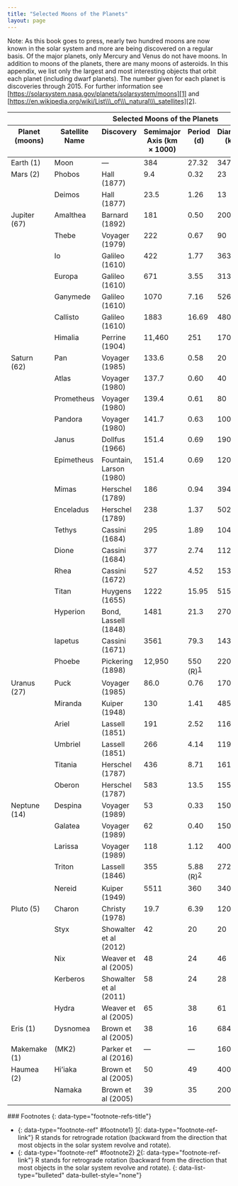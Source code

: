 ```yaml
---
title: "Selected Moons of the Planets"
layout: page
---
```



Note: As this book goes to press, nearly two hundred moons are now known in the solar system and more are being discovered on a regular basis. Of the major planets, only Mercury and Venus do not have moons. In addition to moons of the planets, there are many moons of asteroids. In this appendix, we list only the largest and most interesting objects that orbit each planet (including dwarf planets). The number given for each planet is discoveries through 2015. For further information see [https://solarsystem.nasa.gov/planets/solarsystem/moons][1] and [https://en.wikipedia.org/wiki/List\\\_of\\\_natural\\\_satellites][2].

<table class="span-all" summary="A table titled &#x201C;Selected Moons of the Planets&#x201D; with seven columns and forty-five rows. The first row is a header row and labels each column &#x201C;Planet (moons)&#x201D;, &#x201C;Satellite Name&#x201D;, &#x201C;Discovery&#x201D;, &#x201C;Semimajor Axis (km times 1000)&#x201D;, &#x201C;Period (d)&#x201D;, &#x201C;Diameter (km)&#x201D;, &#x201C;Mass (10 to the 20 kg)&#x201D;, and &#x201C;Density (g / cm cubed)&#x201D;. The first row is labeled &#x201C;Earth (1)&#x201D;, &#x201C;Moon&#x201D;, &#x201C;blank&#x201D;, &#x201C;384,&#x201D; &#x201C;27.32&#x201D;, &#x201C;3476&#x201D;, &#x201C;735,&#x201D; and &#x201C;3.3&#x201D;. The second row is labeled &#x201C;Mars (2)&#x201D;, &#x201C;Phobos&#x201D;, &#x201C;Hall (1877)&#x201D;, &#x201C;9.4&#x201D;, &#x201C;0.32&#x201D;, &#x201C;23&#x201D;, &#x201C;1 &#xD7; 10&#x2013;4&#x201D;, &#x201C;2.0&#x201D;. The third row is labeled &#x201C;Mars (2)&#x201D;, Deimos&#x201D;, &#x201C;Hall (1877)&#x201D;, &#x201C;23.5&#x201D;, &#x201C;1.26&#x201D;, &#x201C;13&#x201D;, &#x201C;2 &#xD7; 10&#x2013;5&#x201D;, &#x201C;1.7&#x201D;. The fourth row is labeled &#x201C;Jupiter (67)&#x201D;, Amalthea&#x201D;, &#x201C;Barnard (1892)&#x201D;, &#x201C;181&#x201D;, &#x201C;0.50&#x201D;, &#x201C;200&#x201D;, &#x201C;&#x2014;&#x201D;, &#x201C;&#x2014;&#x201D;. The fifth row is labeled &#x201C;Jupiter (67)&#x201D;, &#x201C;Thebe&#x201D;, &#x201C;Voyager (1979)&#x201D;, &#x201C;222&#x201D;, &#x201C;0.67&#x201D;, &#x201C;90&#x201D;, &#x201C;&#x2014;&#x201D;, &#x201C;&#x2014;&#x201C;. The sixth row is labeled &#x201C;Jupiter (67)&#x201D;, &#x201C;Io&#x201D;, &#x201C;Galileo (1610)&#x201D;, &#x201C;422&#x201D;, &#x201C;1.77&#x201D;, &#x201C;3630&#x201D;, &#x201C;894&#x201D;, &#x201C;3.6&#x201D;. The seventh row is labeled &#x201C;Jupiter (67)&#x201D;, &#x201C;Europa&#x201D;, &#x201C;Galileo (1610)&#x201D;, &#x201C;671&#x201D;, &#x201C;3.55&#x201D;, &#x201C;3138&#x201D;, &#x201C;480&#x201D;, &#x201C;3.0&#x201D;. The eighth row is labeled &#x201C;Jupiter (67)&#x201D;, &#x201C;Ganymede&#x201D;, &#x201C;Galileo (1610)&#x201D;, &#x201C;1070&#x201D;, &#x201C;7.16&#x201D;, &#x201C;5262&#x201D;, &#x201C;1482&#x201D;, &#x201C;1.9&#x201D;. The ninth row is labeled &#x201C;Jupiter (67)&#x201D;, &#x201C;Callisto&#x201D;, &#x201C;Galileo (1610)&#x201D;, &#x201C;1883&#x201D;, &#x201C;16.69&#x201D;, &#x201C;4800&#x201D;, &#x201C;1077&#x201D;, &#x201C;1.9&#x201D;. The tenth row is labeled &#x201C;Jupiter (67)&#x201D;, &#x201C;Himalia&#x201D;, &#x201C;Perrine (1904)&#x201D;, &#x201C;11,460&#x201D;, &#x201C;251&#x201D;, &#x201C;170&#x201D;, &#x201C;&#x2014;&#x201D;, &#x201C;blank&#x201D;. The eleventh row is labeled &#x201C;Saturn (62)&#x201D;, &#x201C;Pan&#x201D;, &#x201C;Voyager (1985)&#x201D;, &#x201C;133.6&#x201D;, &#x201C;0.58&#x201D;, &#x201C;20&#x201D;, &#x201C;3 &#xD7; 10&#x2013;5&#x201D;, &#x201C;&#x201C;, &#x201C;blank&#x201D;. The twelfth row is labeled &#x201C;Saturn (62)&#x201D;, &#x201C;Atlas&#x201D;, &#x201C;Voyager (1980)&#x201D;, &#x201C;137.7&#x201D;, &#x201C;0.60&#x201D;, &#x201C;40&#x201D;, &#x201C;blank&#x201D;, &#x201C;blank&#x201D;. The thirteenth row is labeled &#x201C;Saturn (62)&#x201D;, &#x201C;Prometheus&#x201D;, &#x201C;Voyager (1980)&#x201D;, &#x201C;139.4&#x201D;, &#x201C;0.61&#x201D;, &#x201C;80&#x201D;, &#x201C;blank&#x201D;, &#x201C;blank&#x201D;. The fourteenth row is labeled &#x201C;Saturn (62)&#x201D;, &#x201C;Pandora&#x201D;, &#x201C;Voyager (1980)&#x201D;, &#x201C;141.7&#x201D;, &#x201C;0.63&#x201D;, &#x201C;100&#x201D;, &#x201C;blank&#x201D;, &#x201C;blank&#x201D;. The fifteenth row is labeled &#x201C;Saturn (62)&#x201D;, &#x201C;Janus&#x201D;, &#x201C;Dollfus (1966)&#x201D;, &#x201C;151.4&#x201D;, &#x201C;0.69&#x201D;, &#x201C;190&#x201D;, &#x201C;blank&#x201D;, &#x201C;blank&#x201D;. The sixteenth row is labeled &#x201C;Saturn (62)&#x201D;, &#x201C;Epimetheus&#x201D;, &#x201C;Fountain&#x201D;, &#x201C;Larson (1980)&#x201D;, &#x201C;151.4&#x201D;, &#x201C;0.69&#x201D;, &#x201C;120&#x201D;, &#x201C;blank&#x201D;, &#x201C;blank&#x201D;. The seventeenth row is labeled &#x201C;Saturn (62)&#x201D;, &#x201C;Mimas&#x201D;, &#x201C;Herschel (1789)&#x201D;, &#x201C;186&#x201D;, &#x201C;0.94&#x201D;, &#x201C;394&#x201D;, &#x201C;0.4&#x201D;, &#x201C;1.2&#x201D;. The eighteenth row is labeled &#x201C;Saturn (62)&#x201D;, &#x201C;Enceladus&#x201D;, &#x201C;Herschel (1789)&#x201D;, &#x201C;238&#x201D;, &#x201C;1.37&#x201D;, &#x201C;502&#x201D;, &#x201C;0.8&#x201D;, &#x201C;1.2&#x201D;. The nineteenth row is labeled &#x201C;Saturn (62)&#x201D;, &#x201C;Tethys&#x201D;, &#x201C;Cassini (1684)&#x201D;, &#x201C;295&#x201D;, &#x201C;1.89&#x201D;, &#x201C;1048&#x201D;, &#x201C;7.5&#x201D;, &#x201C;1.3&#x201D;. The twentieth row is labeled &#x201C;Saturn (62)&#x201D;, &#x201C;Dione&#x201D;, &#x201C;Cassini (1684)&#x201D;, &#x201C;377&#x201D;, &#x201C;2.74&#x201D;, &#x201C;1120&#x201D;, &#x201C;11 &#x201C;, &#x201C;1.3&#x201D;. The twenty-first row is labeled &#x201C;Saturn (62)&#x201D;, &#x201C;Rhea&#x201D;, &#x201C;Cassini (1672)&#x201D;, &#x201C;527&#x201D;, &#x201C;4.52&#x201D;, &#x201C;1530&#x201D;, &#x201C;25&#x201D;, &#x201C;1.3&#x201D;. The twenty-second row is labeled &#x201C;Saturn (62)&#x201D;, &#x201C;Titan&#x201D;, &#x201C;Huygens (1655)&#x201D;, &#x201C;1222&#x201D;, &#x201C;15.95&#x201D;, &#x201C;5150&#x201D;, &#x201C;1346&#x201D;, &#x201C;1.9&#x201D;. The twenty-third row is labeled &#x201C;Saturn (62)&#x201D;, &#x201C;Hyperion&#x201D;, &#x201C;Bond, Lassell (1848)&#x201D;, &#x201C;1481&#x201D;, &#x201C;21.3&#x201D;, &#x201C;270&#x201D;, &#x201C;blank&#x201D;, &#x201C;blank&#x201D;. The twenty-fourth row is labeled &#x201C;Saturn (62)&#x201D;, &#x201C;Iapetus&#x201D;, &#x201C;Cassini (1671)&#x201D;, &#x201C;3561&#x201D;, &#x201C;79.3&#x201D;, &#x201C;1435&#x201D;, &#x201C;19&#x201D;, &#x201C;1.2&#x201D;. The twenty-fifth row is labeled &#x201C;Saturn (62)&#x201D;, &#x201C;Phoebe&#x201D;, &#x201C;Pickering (1898)&#x201D;, &#x201C;12,950&#x201D;, &#x201C;550 (R) footnote: (R) stands for retrograde rotation (backward from the direction that most objects in the solar system revolve and rotate) &#x201D;, &#x201C;220&#x201D;, &#x201C;blank&#x201D;, &#x201C;blank&#x201D;. The twenty-sixth row is labeled &#x201C;Uranus (27)&#x201D;, &#x201C;Puck&#x201D;, &#x201C;Voyager (1985)&#x201D;, &#x201C;86.0&#x201D;, &#x201C;0.76&#x201D;, &#x201C;170&#x201D;, &#x201C;blank&#x201D;, &#x201C;blank&#x201D;. The twenty-seventh row is labeled &#x201C;Uranus (27)&#x201D;, &#x201C;Miranda&#x201D;, &#x201C;Kuiper (1948)&#x201D;, &#x201C;130&#x201D;, &#x201C;1.41&#x201D;, &#x201C;485&#x201D;, &#x201C;0.8&#x201D;, &#x201C;1.3&#x201D;. The twenty-eighth row is labeled &#x201C;Uranus (27)&#x201D;, &#x201C;Ariel&#x201D;, &#x201C;Lassell (1851)&#x201D;, &#x201C;191&#x201D;, &#x201C;2.52&#x201D;, &#x201C;1160&#x201D;, &#x201C;13&#x201D;, &#x201C;1.6&#x201D;. The twenty-ninth row is labeled &#x201C;Uranus (27)&#x201D;, &#x201C;Umbriel&#x201D;, &#x201C;Lassell (1851)&#x201D;, &#x201C;266&#x201D;, &#x201C;4.14&#x201D;, &#x201C;1190&#x201D;, &#x201C;13&#x201D;, &#x201C;1.4&#x201D;. The thirtieth row is labeled &#x201C;Uranus (27)&#x201D;, &#x201C;Titania&#x201D;, &#x201C;Herschel (1787)&#x201D;, &#x201C;436&#x201D;, &#x201C;8.71&#x201D;, &#x201C;1610&#x201D;, &#x201C;35&#x201D;, &#x201C;1.6&#x201D;. The thirty-first row is labeled &#x201C;Uranus (27)&#x201D;, &#x201C;Oberon&#x201D;, &#x201C;Herschel (1787)&#x201D;, &#x201C;583&#x201D;, &#x201C;13.5&#x201D;, &#x201C;1550&#x201D;, &#x201C;29&#x201D;, &#x201C;1.5&#x201D;. The thirty-second row is labeled &#x201C;Neptune (14)&#x201D;, &#x201C;Despina&#x201D;, &#x201C;Voyager (1989)&#x201D;, &#x201C;53&#x201D;, &#x201C;0.33&#x201D;, &#x201C;150&#x201D;, &#x201C;blank&#x201D;, &#x201C;blank&#x201D;. The thirty-third row is labeled &#x201C;Neptune (14)&#x201D;, &#x201C;Galatea&#x201D;, &#x201C;Voyager (1989)&#x201D;, &#x201C;62&#x201D;, &#x201C;0.40&#x201D;, &#x201C;150&#x201D;, &#x201C;blank&#x201D;, &#x201C;blank&#x201D;. The thirty-fourth row is labeled &#x201C;Neptune (14)&#x201D;, &#x201C;Larissa&#x201D;, &#x201C;Voyager (1989)&#x201D;, &#x201C;118&#x201D;, &#x201C;1.12&#x201D;, &#x201C;400&#x201D;, &#x201C;blank&#x201D;, &#x201C;blank&#x201D;. The thirty-fifth row is labeled &#x201C;Neptune (14)&#x201D;, &#x201C;Triton&#x201D;, &#x201C;Lassell (1846)&#x201D;, &#x201C;355&#x201D;, &#x201C;5.88 (R)&#x201D;, &#x201C;2720&#x201D;, &#x201C;220&#x201D;, &#x201C;2.1&#x201D;. The thirty-sixth row is labeled &#x201C;Neptune (14)&#x201D;, &#x201C;Nereid&#x201D;, &#x201C;Kuiper (1949)&#x201D;, &#x201C;5511&#x201D;, &#x201C;360&#x201D;, &#x201C;340&#x201D;, &#x201C;blank&#x201D;, &#x201C;blank&#x201D;. The thirty-seventh row is labeled &#x201C;Pluto (5)&#x201D;, &#x201C;Charon&#x201D;, &#x201C;Christy (1978)&#x201D;, &#x201C;19.7&#x201D;, &#x201C;6.39&#x201D;, &#x201C;1200&#x201D;, &#x201C;blank&#x201D;, &#x201C;1.7&#x201D;. The thirty-eighth row is labeled &#x201C;Pluto (5)&#x201D;, &#x201C;Styx&#x201D;, &#x201C;Showalter et al (2012)&#x201D;, &#x201C;42&#x201D;, &#x201C;20&#x201D;, &#x201C;20&#x201D;, &#x201C;blank&#x201D;, &#x201C;blank&#x201D;. The thirty-ninth row is labeled &#x201C;Pluto (5)&#x201D;, &#x201C;Nix&#x201D;, &#x201C;Weaver et al (2005)&#x201D;, &#x201C;48&#x201D;, &#x201C;24&#x201D;, &#x201C;46&#x201D;, &#x201C;blank&#x201D;, &#x201C;2.1&#x201D;. The fortieth row is labeled &#x201C;Pluto (5)&#x201D;, &#x201C;Kerberos&#x201D;, &#x201C;Showalter et al (2011)&#x201D;, &#x201C;58&#x201D;, &#x201C;24&#x201D;, &#x201C;28&#x201D;, &#x201C;blank&#x201D;, &#x201C;1.4&#x201D;. The forty-first row is labeled &#x201C;Pluto (5)&#x201D;, &#x201C;Hydra&#x201D;, &#x201C;Weaver et al (2005)&#x201D;, &#x201C;65&#x201D;, &#x201C;38&#x201D;, &#x201C;61&#x201D;, &#x201C;blank&#x201D;, &#x201C;0.8&#x201D;. The forty-second row is labeled &#x201C;Eris (1),&#x201D; &#x201C;Dysnomea&#x201D;, &#x201C;Brown et al (2005)&#x201D;, &#x201C;38&#x201D;, &#x201C;16&#x201D;, &#x201C;684&#x201D;, &#x201C;blank&#x201D;, &#x201C;blank&#x201D;. The forty-third row is labeled &#x201C;Makemake (1),&#x201D; &#x201C;Parker et al (2016)&#x201D;, &#x201C;blank&#x201D;, &#x201C;blank&#x201D;, &#x201C;160&#x201D;, &#x201C;blank&#x201D;, &#x201C;blank&#x201D;. The forty-fourth row is labeled &#x201C;Haumea (2),&#x201D; &#x201C;Hi&#x2019;iaka&#x201D;, &#x201C;Brown et al (2005)&#x201D;, &#x201C;50&#x201D;, &#x201C;49&#x201D;, &#x201C;400&#x201D;, &#x201C;blank&#x201D;, &#x201C;blank&#x201D;. The forty-fifth row is labeled &#x201C;Haumea (2),&#x201D; &#x201C;Namaka&#x201D;, &#x201C;Brown et al (2005)&#x201D;, &#x201C;39&#x201D;, &#x201C;35&#x201D;, &#x201C;200&#x201D;, &#x201C;blank&#x201D;, &#x201C;blank&#x201D;."><thead>
<tr valign="top">
<th colspan="8" data-valign="top" data-align="center">Selected Moons of the Planets</th>
</tr>
<tr valign="top">
<th data-valign="top" data-align="center">Planet (moons)</th>
<th data-valign="top" data-align="center">Satellite Name</th>
<th data-valign="top" data-align="center">Discovery</th>
<th data-valign="top" data-align="center">Semimajor Axis (km × 1000)</th>
<th data-valign="top" data-align="center">Period (d)</th>
<th data-valign="top" data-align="center">Diameter (km)</th>
<th data-valign="top" data-align="center">Mass (10<sup>20</sup> kg)</th>
<th data-valign="top" data-align="center">Density (g/cm<sup>3</sup>)</th>
</tr>
</thead><tbody>
<tr valign="top">
<td data-valign="top" data-align="left">Earth (1)</td>
<td data-valign="top" data-align="left">Moon</td>
<td data-valign="top" data-align="left">—</td>
<td data-valign="top" data-align="left">384</td>
<td data-valign="top" data-align="left">27.32</td>
<td data-valign="top" data-align="left">3476</td>
<td data-valign="top" data-align="left">735</td>
<td data-valign="top" data-align="left">3.3</td>
</tr>
<tr valign="top">
<td rowspan="2" data-valign="top" data-align="left">Mars (2)</td>
<td data-valign="top" data-align="left">Phobos</td>
<td data-valign="top" data-align="left">Hall (1877)</td>
<td data-valign="top" data-align="left">9.4</td>
<td data-valign="top" data-align="left">0.32</td>
<td data-valign="top" data-align="left">23</td>
<td data-valign="top" data-align="left">1 × 10<sup>−4</sup></td>
<td data-valign="top" data-align="left">2.0</td>
</tr>
<tr valign="top">
<td data-valign="top" data-align="left">Deimos</td>
<td data-valign="top" data-align="left">Hall (1877)</td>
<td data-valign="top" data-align="left">23.5</td>
<td data-valign="top" data-align="left">1.26</td>
<td data-valign="top" data-align="left">13</td>
<td data-valign="top" data-align="left">2 × 10<sup>−5</sup></td>
<td data-valign="top" data-align="left">1.7</td>
</tr>
<tr valign="top">
<td rowspan="7" data-valign="top" data-align="left">Jupiter (67)</td>
<td data-valign="top" data-align="left">Amalthea</td>
<td data-valign="top" data-align="left">Barnard (1892)</td>
<td data-valign="top" data-align="left">181</td>
<td data-valign="top" data-align="left">0.50</td>
<td data-valign="top" data-align="left">200</td>
<td data-valign="top" data-align="left">—</td>
<td data-valign="top" data-align="left">—</td>
</tr>
<tr valign="top">
<td data-valign="top" data-align="left">Thebe</td>
<td data-valign="top" data-align="left">Voyager (1979)</td>
<td data-valign="top" data-align="left">222</td>
<td data-valign="top" data-align="left">0.67</td>
<td data-valign="top" data-align="left">90</td>
<td data-valign="top" data-align="left">—</td>
<td data-valign="top" data-align="left">—</td>
</tr>
<tr valign="top">
<td data-valign="top" data-align="left">Io</td>
<td data-valign="top" data-align="left">Galileo (1610)</td>
<td data-valign="top" data-align="left">422</td>
<td data-valign="top" data-align="left">1.77</td>
<td data-valign="top" data-align="left">3630</td>
<td data-valign="top" data-align="left">894</td>
<td data-valign="top" data-align="left">3.6</td>
</tr>
<tr valign="top">
<td data-valign="top" data-align="left">Europa</td>
<td data-valign="top" data-align="left">Galileo (1610)</td>
<td data-valign="top" data-align="left">671</td>
<td data-valign="top" data-align="left">3.55</td>
<td data-valign="top" data-align="left">3138</td>
<td data-valign="top" data-align="left">480</td>
<td data-valign="top" data-align="left">3.0</td>
</tr>
<tr valign="top">
<td data-valign="top" data-align="left">Ganymede</td>
<td data-valign="top" data-align="left">Galileo (1610)</td>
<td data-valign="top" data-align="left">1070</td>
<td data-valign="top" data-align="left">7.16</td>
<td data-valign="top" data-align="left">5262</td>
<td data-valign="top" data-align="left">1482</td>
<td data-valign="top" data-align="left">1.9</td>
</tr>
<tr valign="top">
<td data-valign="top" data-align="left">Callisto</td>
<td data-valign="top" data-align="left">Galileo (1610)</td>
<td data-valign="top" data-align="left">1883</td>
<td data-valign="top" data-align="left">16.69</td>
<td data-valign="top" data-align="left">4800</td>
<td data-valign="top" data-align="left">1077</td>
<td data-valign="top" data-align="left">1.9</td>
</tr>
<tr valign="top">
<td data-valign="top" data-align="left">Himalia</td>
<td data-valign="top" data-align="left">Perrine (1904)</td>
<td data-valign="top" data-align="left">11,460</td>
<td data-valign="top" data-align="left">251</td>
<td data-valign="top" data-align="left">170</td>
<td data-valign="top" data-align="left">—</td>
<td data-valign="top" data-align="left">—</td>
</tr>
<tr valign="top">
<td rowspan="15" data-valign="top" data-align="left">Saturn (62)</td>
<td data-valign="top" data-align="left">Pan</td>
<td data-valign="top" data-align="left">Voyager (1985)</td>
<td data-valign="top" data-align="left">133.6</td>
<td data-valign="top" data-align="left">0.58</td>
<td data-valign="top" data-align="left">20</td>
<td data-valign="top" data-align="left">3 × 10<sup>−5</sup></td>
<td data-valign="top" data-align="left">—</td>
</tr>
<tr valign="top">
<td data-valign="top" data-align="left">Atlas</td>
<td data-valign="top" data-align="left">Voyager (1980)</td>
<td data-valign="top" data-align="left">137.7</td>
<td data-valign="top" data-align="left">0.60</td>
<td data-valign="top" data-align="left">40</td>
<td data-valign="top" data-align="left">—</td>
<td data-valign="top" data-align="left">—</td>
</tr>
<tr valign="top">
<td data-valign="top" data-align="left">Prometheus</td>
<td data-valign="top" data-align="left">Voyager (1980)</td>
<td data-valign="top" data-align="left">139.4</td>
<td data-valign="top" data-align="left">0.61</td>
<td data-valign="top" data-align="left">80</td>
<td data-valign="top" data-align="left">—</td>
<td data-valign="top" data-align="left">—</td>
</tr>
<tr valign="top">
<td data-valign="top" data-align="left">Pandora</td>
<td data-valign="top" data-align="left">Voyager (1980)</td>
<td data-valign="top" data-align="left">141.7</td>
<td data-valign="top" data-align="left">0.63</td>
<td data-valign="top" data-align="left">100</td>
<td data-valign="top" data-align="left">—</td>
<td data-valign="top" data-align="left">—</td>
</tr>
<tr valign="top">
<td data-valign="top" data-align="left">Janus</td>
<td data-valign="top" data-align="left">Dollfus (1966)</td>
<td data-valign="top" data-align="left">151.4</td>
<td data-valign="top" data-align="left">0.69</td>
<td data-valign="top" data-align="left">190</td>
<td data-valign="top" data-align="left">—</td>
<td data-valign="top" data-align="left">—</td>
</tr>
<tr valign="top">
<td data-valign="top" data-align="left">Epimetheus</td>
<td data-valign="top" data-align="left">Fountain, Larson (1980)</td>
<td data-valign="top" data-align="left">151.4</td>
<td data-valign="top" data-align="left">0.69</td>
<td data-valign="top" data-align="left">120</td>
<td data-valign="top" data-align="left">—</td>
<td data-valign="top" data-align="left">—</td>
</tr>
<tr valign="top">
<td data-valign="top" data-align="left">Mimas</td>
<td data-valign="top" data-align="left">Herschel (1789)</td>
<td data-valign="top" data-align="left">186</td>
<td data-valign="top" data-align="left">0.94</td>
<td data-valign="top" data-align="left">394</td>
<td data-valign="top" data-align="left">0.4</td>
<td data-valign="top" data-align="left">1.2</td>
</tr>
<tr valign="top">
<td data-valign="top" data-align="left">Enceladus</td>
<td data-valign="top" data-align="left">Herschel (1789)</td>
<td data-valign="top" data-align="left">238</td>
<td data-valign="top" data-align="left">1.37</td>
<td data-valign="top" data-align="left">502</td>
<td data-valign="top" data-align="left">0.8</td>
<td data-valign="top" data-align="left">1.2</td>
</tr>
<tr valign="top">
<td data-valign="top" data-align="left">Tethys</td>
<td data-valign="top" data-align="left">Cassini (1684)</td>
<td data-valign="top" data-align="left">295</td>
<td data-valign="top" data-align="left">1.89</td>
<td data-valign="top" data-align="left">1048</td>
<td data-valign="top" data-align="left">7.5</td>
<td data-valign="top" data-align="left">1.3</td>
</tr>
<tr valign="top">
<td data-valign="top" data-align="left">Dione</td>
<td data-valign="top" data-align="left">Cassini (1684)</td>
<td data-valign="top" data-align="left">377</td>
<td data-valign="top" data-align="left">2.74</td>
<td data-valign="top" data-align="left">1120</td>
<td data-valign="top" data-align="left">11</td>
<td data-valign="top" data-align="left">1.3</td>
</tr>
<tr valign="top">
<td data-valign="top" data-align="left">Rhea</td>
<td data-valign="top" data-align="left">Cassini (1672)</td>
<td data-valign="top" data-align="left">527</td>
<td data-valign="top" data-align="left">4.52</td>
<td data-valign="top" data-align="left">1530</td>
<td data-valign="top" data-align="left">25</td>
<td data-valign="top" data-align="left">1.3</td>
</tr>
<tr valign="top">
<td data-valign="top" data-align="left">Titan</td>
<td data-valign="top" data-align="left">Huygens (1655)</td>
<td data-valign="top" data-align="left">1222</td>
<td data-valign="top" data-align="left">15.95</td>
<td data-valign="top" data-align="left">5150</td>
<td data-valign="top" data-align="left">1346</td>
<td data-valign="top" data-align="left">1.9</td>
</tr>
<tr valign="top">
<td data-valign="top" data-align="left">Hyperion</td>
<td data-valign="top" data-align="left">Bond, Lassell (1848)</td>
<td data-valign="top" data-align="left">1481</td>
<td data-valign="top" data-align="left">21.3</td>
<td data-valign="top" data-align="left">270</td>
<td data-valign="top" data-align="left">—</td>
<td data-valign="top" data-align="left">—</td>
</tr>
<tr valign="top">
<td data-valign="top" data-align="left">Iapetus</td>
<td data-valign="top" data-align="left">Cassini (1671)</td>
<td data-valign="top" data-align="left">3561</td>
<td data-valign="top" data-align="left">79.3</td>
<td data-valign="top" data-align="left">1435</td>
<td data-valign="top" data-align="left">19</td>
<td data-valign="top" data-align="left">1.2</td>
</tr>
<tr valign="top">
<td data-valign="top" data-align="left">Phoebe</td>
<td data-valign="top" data-align="left">Pickering (1898)</td>
<td data-valign="top" data-align="left">12,950</td>
<td data-valign="top" data-align="left">550 (R)<sup data-type="footnote-number" id="footnote-ref1"><a data-type="footnote-link" href="#footnote1">1</a></sup></td>
<td data-valign="top" data-align="left">220</td>
<td data-valign="top" data-align="left">—</td>
<td data-valign="top" data-align="left">—</td>
</tr>
<tr valign="top">
<td rowspan="6" data-valign="top" data-align="left">Uranus (27)</td>
<td data-valign="top" data-align="left">Puck</td>
<td data-valign="top" data-align="left">Voyager (1985)</td>
<td data-valign="top" data-align="left">86.0</td>
<td data-valign="top" data-align="left">0.76</td>
<td data-valign="top" data-align="left">170</td>
<td data-valign="top" data-align="left">—</td>
<td data-valign="top" data-align="left">—</td>
</tr>
<tr valign="top">
<td data-valign="top" data-align="left">Miranda</td>
<td data-valign="top" data-align="left">Kuiper (1948)</td>
<td data-valign="top" data-align="left">130</td>
<td data-valign="top" data-align="left">1.41</td>
<td data-valign="top" data-align="left">485</td>
<td data-valign="top" data-align="left">0.8</td>
<td data-valign="top" data-align="left">1.3</td>
</tr>
<tr valign="top">
<td data-valign="top" data-align="left">Ariel</td>
<td data-valign="top" data-align="left">Lassell (1851)</td>
<td data-valign="top" data-align="left">191</td>
<td data-valign="top" data-align="left">2.52</td>
<td data-valign="top" data-align="left">1160</td>
<td data-valign="top" data-align="left">13</td>
<td data-valign="top" data-align="left">1.6</td>
</tr>
<tr valign="top">
<td data-valign="top" data-align="left">Umbriel</td>
<td data-valign="top" data-align="left">Lassell (1851)</td>
<td data-valign="top" data-align="left">266</td>
<td data-valign="top" data-align="left">4.14</td>
<td data-valign="top" data-align="left">1190</td>
<td data-valign="top" data-align="left">13</td>
<td data-valign="top" data-align="left">1.4</td>
</tr>
<tr valign="top">
<td data-valign="top" data-align="left">Titania</td>
<td data-valign="top" data-align="left">Herschel (1787)</td>
<td data-valign="top" data-align="left">436</td>
<td data-valign="top" data-align="left">8.71</td>
<td data-valign="top" data-align="left">1610</td>
<td data-valign="top" data-align="left">35</td>
<td data-valign="top" data-align="left">1.6</td>
</tr>
<tr valign="top">
<td data-valign="top" data-align="left">Oberon</td>
<td data-valign="top" data-align="left">Herschel (1787)</td>
<td data-valign="top" data-align="left">583</td>
<td data-valign="top" data-align="left">13.5</td>
<td data-valign="top" data-align="left">1550</td>
<td data-valign="top" data-align="left">29</td>
<td data-valign="top" data-align="left">1.5</td>
</tr>
<tr valign="top">
<td rowspan="5" data-valign="top" data-align="left">Neptune (14)</td>
<td data-valign="top" data-align="left">Despina</td>
<td data-valign="top" data-align="left">Voyager (1989)</td>
<td data-valign="top" data-align="left">53</td>
<td data-valign="top" data-align="left">0.33</td>
<td data-valign="top" data-align="left">150</td>
<td data-valign="top" data-align="left">—</td>
<td data-valign="top" data-align="left">—</td>
</tr>
<tr valign="top">
<td data-valign="top" data-align="left">Galatea</td>
<td data-valign="top" data-align="left">Voyager (1989)</td>
<td data-valign="top" data-align="left">62</td>
<td data-valign="top" data-align="left">0.40</td>
<td data-valign="top" data-align="left">150</td>
<td data-valign="top" data-align="left">—</td>
<td data-valign="top" data-align="left">—</td>
</tr>
<tr valign="top">
<td data-valign="top" data-align="left">Larissa</td>
<td data-valign="top" data-align="left">Voyager (1989)</td>
<td data-valign="top" data-align="left">118</td>
<td data-valign="top" data-align="left">1.12</td>
<td data-valign="top" data-align="left">400</td>
<td data-valign="top" data-align="left">—</td>
<td data-valign="top" data-align="left">—</td>
</tr>
<tr valign="top">
<td data-valign="top" data-align="left">Triton</td>
<td data-valign="top" data-align="left">Lassell (1846)</td>
<td data-valign="top" data-align="left">355</td>
<td data-valign="top" data-align="left">5.88 (R)<sup data-type="footnote-number" id="footnote-ref2"><a data-type="footnote-link" href="#footnote2">2</a></sup></td>
<td data-valign="top" data-align="left">2720</td>
<td data-valign="top" data-align="left">220</td>
<td data-valign="top" data-align="left">2.1</td>
</tr>
<tr valign="top">
<td data-valign="top" data-align="left">Nereid</td>
<td data-valign="top" data-align="left">Kuiper (1949)</td>
<td data-valign="top" data-align="left">5511</td>
<td data-valign="top" data-align="left">360</td>
<td data-valign="top" data-align="left">340</td>
<td data-valign="top" data-align="left">—</td>
<td data-valign="top" data-align="left">—</td>
</tr>
<tr valign="top">
<td rowspan="5" data-valign="top" data-align="left">Pluto (5)</td>
<td data-valign="top" data-align="left">Charon</td>
<td data-valign="top" data-align="left">Christy (1978)</td>
<td data-valign="top" data-align="left">19.7</td>
<td data-valign="top" data-align="left">6.39</td>
<td data-valign="top" data-align="left">1200</td>
<td data-valign="top" data-align="left">—</td>
<td data-valign="top" data-align="left">1.7</td>
</tr>
<tr valign="top">
<td data-valign="top" data-align="left">Styx</td>
<td data-valign="top" data-align="left">Showalter et al (2012)</td>
<td data-valign="top" data-align="left">42</td>
<td data-valign="top" data-align="left">20</td>
<td data-valign="top" data-align="left">20</td>
<td data-valign="top" data-align="left">—</td>
<td data-valign="top" data-align="left">—</td>
</tr>
<tr valign="top">
<td data-valign="top" data-align="left">Nix</td>
<td data-valign="top" data-align="left">Weaver et al (2005)</td>
<td data-valign="top" data-align="left">48</td>
<td data-valign="top" data-align="left">24</td>
<td data-valign="top" data-align="left">46</td>
<td data-valign="top" data-align="left">—</td>
<td data-valign="top" data-align="left">2.1</td>
</tr>
<tr valign="top">
<td data-valign="top" data-align="left">Kerberos</td>
<td data-valign="top" data-align="left">Showalter et al (2011)</td>
<td data-valign="top" data-align="left">58</td>
<td data-valign="top" data-align="left">24</td>
<td data-valign="top" data-align="left">28</td>
<td data-valign="top" data-align="left">—</td>
<td data-valign="top" data-align="left">1.4</td>
</tr>
<tr valign="top">
<td data-valign="top" data-align="left">Hydra</td>
<td data-valign="top" data-align="left">Weaver et al (2005)</td>
<td data-valign="top" data-align="left">65</td>
<td data-valign="top" data-align="left">38</td>
<td data-valign="top" data-align="left">61</td>
<td data-valign="top" data-align="left">—</td>
<td data-valign="top" data-align="left">0.8</td>
</tr>
<tr valign="top">
<td data-valign="top" data-align="left">Eris (1)</td>
<td data-valign="top" data-align="left">Dysnomea</td>
<td data-valign="top" data-align="left">Brown et al (2005)</td>
<td data-valign="top" data-align="left">38</td>
<td data-valign="top" data-align="left">16</td>
<td data-valign="top" data-align="left">684</td>
<td data-valign="top" data-align="left">—</td>
<td data-valign="top" data-align="left">—</td>
</tr>
<tr valign="top">
<td data-valign="top" data-align="left">Makemake (1)</td>
<td data-valign="top" data-align="left">(MK2)</td>
<td data-valign="top" data-align="left">Parker et al (2016)</td>
<td data-valign="top" data-align="left">—</td>
<td data-valign="top" data-align="left">—</td>
<td data-valign="top" data-align="left">160</td>
<td data-valign="top" data-align="left">—</td>
<td data-valign="top" data-align="left">—</td>
</tr>
<tr valign="top">
<td rowspan="2" data-valign="top" data-align="left">Haumea (2)</td>
<td data-valign="top" data-align="left">Hi’iaka</td>
<td data-valign="top" data-align="left">Brown et al (2005)</td>
<td data-valign="top" data-align="left">50</td>
<td data-valign="top" data-align="left">49</td>
<td data-valign="top" data-align="left">400</td>
<td data-valign="top" data-align="left">—</td>
<td data-valign="top" data-align="left">—</td>
</tr>
<tr valign="top">
<td data-valign="top" data-align="left">Namaka</td>
<td data-valign="top" data-align="left">Brown et al (2005)</td>
<td data-valign="top" data-align="left">39</td>
<td data-valign="top" data-align="left">35</td>
<td data-valign="top" data-align="left">200</td>
<td data-valign="top" data-align="left">—</td>
<td data-valign="top" data-align="left">—</td>
</tr>
</tbody></table>

<div data-type="footnote-refs" markdown="1">
### Footnotes
{: data-type="footnote-refs-title"}

* {: data-type="footnote-ref" #footnote1} [1](#footnote-ref1){: data-type="footnote-ref-link"} <span data-type="footnote-ref-content">R stands for retrograde rotation (backward from the direction that most objects in the solar system revolve and rotate).</span>
* {: data-type="footnote-ref" #footnote2} [2](#footnote-ref2){: data-type="footnote-ref-link"} <span data-type="footnote-ref-content">R stands for retrograde rotation (backward from the direction that most objects in the solar system revolve and rotate).</span>
{: data-list-type="bulleted" data-bullet-style="none"}

</div>



[1]: https://solarsystem.nasa.gov/planets/solarsystem/moons
[2]: https://en.wikipedia.org/wiki/List_of_natural_satellites
